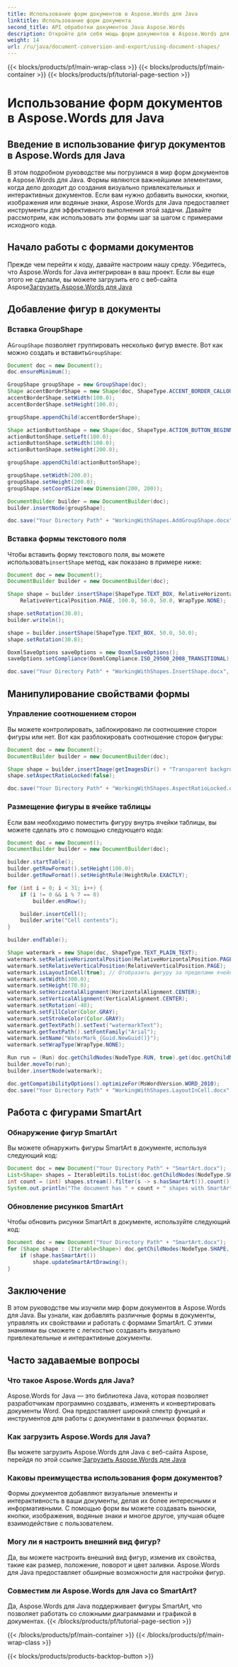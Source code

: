 ```yaml
---
title: Использование форм документов в Aspose.Words для Java
linktitle: Использование форм документа
second_title: API обработки документов Java Aspose.Words
description: Откройте для себя мощь форм документов в Aspose.Words для Java. Научитесь создавать визуально привлекательные документы с помощью пошаговых примеров.
weight: 14
url: /ru/java/document-conversion-and-export/using-document-shapes/
---
```


{{< blocks/products/pf/main-wrap-class >}}
{{< blocks/products/pf/main-container >}}
{{< blocks/products/pf/tutorial-page-section >}}

# Использование форм документов в Aspose.Words для Java


## Введение в использование фигур документов в Aspose.Words для Java

В этом подробном руководстве мы погрузимся в мир форм документов в Aspose.Words для Java. Формы являются важнейшими элементами, когда дело доходит до создания визуально привлекательных и интерактивных документов. Если вам нужно добавить выноски, кнопки, изображения или водяные знаки, Aspose.Words для Java предоставляет инструменты для эффективного выполнения этой задачи. Давайте рассмотрим, как использовать эти формы шаг за шагом с примерами исходного кода.

## Начало работы с формами документов

 Прежде чем перейти к коду, давайте настроим нашу среду. Убедитесь, что Aspose.Words for Java интегрирован в ваш проект. Если вы еще этого не сделали, вы можете загрузить его с веб-сайта Aspose[Загрузить Aspose.Words для Java](https://releases.aspose.com/words/java/)

## Добавление фигур в документы

### Вставка GroupShape

 А`GroupShape` позволяет группировать несколько фигур вместе. Вот как можно создать и вставить`GroupShape`:

```java
Document doc = new Document();
doc.ensureMinimum();

GroupShape groupShape = new GroupShape(doc);
Shape accentBorderShape = new Shape(doc, ShapeType.ACCENT_BORDER_CALLOUT_1);
accentBorderShape.setWidth(100.0);
accentBorderShape.setHeight(100.0);

groupShape.appendChild(accentBorderShape);

Shape actionButtonShape = new Shape(doc, ShapeType.ACTION_BUTTON_BEGINNING);
actionButtonShape.setLeft(100.0);
actionButtonShape.setWidth(100.0);
actionButtonShape.setHeight(200.0);

groupShape.appendChild(actionButtonShape);

groupShape.setWidth(200.0);
groupShape.setHeight(200.0);
groupShape.setCoordSize(new Dimension(200, 200));

DocumentBuilder builder = new DocumentBuilder(doc);
builder.insertNode(groupShape);

doc.save("Your Directory Path" + "WorkingWithShapes.AddGroupShape.docx");
```

### Вставка формы текстового поля

 Чтобы вставить форму текстового поля, вы можете использовать`insertShape` метод, как показано в примере ниже:

```java
Document doc = new Document();
DocumentBuilder builder = new DocumentBuilder(doc);

Shape shape = builder.insertShape(ShapeType.TEXT_BOX, RelativeHorizontalPosition.PAGE, 100.0,
    RelativeVerticalPosition.PAGE, 100.0, 50.0, 50.0, WrapType.NONE);

shape.setRotation(30.0);
builder.writeln();

shape = builder.insertShape(ShapeType.TEXT_BOX, 50.0, 50.0);
shape.setRotation(30.0);

OoxmlSaveOptions saveOptions = new OoxmlSaveOptions();
saveOptions.setCompliance(OoxmlCompliance.ISO_29500_2008_TRANSITIONAL);

doc.save("Your Directory Path" + "WorkingWithShapes.InsertShape.docx", saveOptions);
```

## Манипулирование свойствами формы

### Управление соотношением сторон

Вы можете контролировать, заблокировано ли соотношение сторон фигуры или нет. Вот как разблокировать соотношение сторон фигуры:

```java
Document doc = new Document();
DocumentBuilder builder = new DocumentBuilder(doc);

Shape shape = builder.insertImage(getImagesDir() + "Transparent background logo.png");
shape.setAspectRatioLocked(false);

doc.save("Your Directory Path" + "WorkingWithShapes.AspectRatioLocked.docx");
```

### Размещение фигуры в ячейке таблицы

Если вам необходимо поместить фигуру внутрь ячейки таблицы, вы можете сделать это с помощью следующего кода:

```java
Document doc = new Document();
DocumentBuilder builder = new DocumentBuilder(doc);

builder.startTable();
builder.getRowFormat().setHeight(100.0);
builder.getRowFormat().setHeightRule(HeightRule.EXACTLY);

for (int i = 0; i < 31; i++) {
    if (i != 0 && i % 7 == 0)
        builder.endRow();

    builder.insertCell();
    builder.write("Cell contents");
}

builder.endTable();

Shape watermark = new Shape(doc, ShapeType.TEXT_PLAIN_TEXT);
watermark.setRelativeHorizontalPosition(RelativeHorizontalPosition.PAGE);
watermark.setRelativeVerticalPosition(RelativeVerticalPosition.PAGE);
watermark.isLayoutInCell(true); // Отобразить фигуру за пределами ячейки таблицы, если она будет помещена в ячейку.
watermark.setWidth(300.0);
watermark.setHeight(70.0);
watermark.setHorizontalAlignment(HorizontalAlignment.CENTER);
watermark.setVerticalAlignment(VerticalAlignment.CENTER);
watermark.setRotation(-40);
watermark.setFillColor(Color.GRAY);
watermark.setStrokeColor(Color.GRAY);
watermark.getTextPath().setText("watermarkText");
watermark.getTextPath().setFontFamily("Arial");
watermark.setName("WaterMark_{Guid.NewGuid()}");
watermark.setWrapType(WrapType.NONE);

Run run = (Run) doc.getChildNodes(NodeType.RUN, true).get(doc.getChildNodes(NodeType.RUN, true).getCount() - 1);
builder.moveTo(run);
builder.insertNode(watermark);

doc.getCompatibilityOptions().optimizeFor(MsWordVersion.WORD_2010);
doc.save("Your Directory Path" + "WorkingWithShapes.LayoutInCell.docx");
```

## Работа с фигурами SmartArt

### Обнаружение фигур SmartArt

Вы можете обнаружить фигуры SmartArt в документе, используя следующий код:

```java
Document doc = new Document("Your Directory Path" + "SmartArt.docx");
List<Shape> shapes = IterableUtils.toList(doc.getChildNodes(NodeType.SHAPE, true));
int count = (int) shapes.stream().filter(s -> s.hasSmartArt()).count();
System.out.println("The document has " + count + " shapes with SmartArt.");
```

### Обновление рисунков SmartArt

Чтобы обновить рисунки SmartArt в документе, используйте следующий код:

```java
Document doc = new Document("Your Directory Path" + "SmartArt.docx");
for (Shape shape : (Iterable<Shape>) doc.getChildNodes(NodeType.SHAPE, true)) {
    if (shape.hasSmartArt())
        shape.updateSmartArtDrawing();
}
```

## Заключение

В этом руководстве мы изучили мир форм документов в Aspose.Words для Java. Вы узнали, как добавлять различные формы в документы, управлять их свойствами и работать с формами SmartArt. С этими знаниями вы сможете с легкостью создавать визуально привлекательные и интерактивные документы.

## Часто задаваемые вопросы

### Что такое Aspose.Words для Java?

Aspose.Words for Java — это библиотека Java, которая позволяет разработчикам программно создавать, изменять и конвертировать документы Word. Она предоставляет широкий спектр функций и инструментов для работы с документами в различных форматах.

### Как загрузить Aspose.Words для Java?

 Вы можете загрузить Aspose.Words для Java с веб-сайта Aspose, перейдя по этой ссылке:[Загрузить Aspose.Words для Java](https://releases.aspose.com/words/java/)

### Каковы преимущества использования форм документов?

Формы документов добавляют визуальные элементы и интерактивность в ваши документы, делая их более интересными и информативными. С помощью форм вы можете создавать выноски, кнопки, изображения, водяные знаки и многое другое, улучшая общее взаимодействие с пользователем.

### Могу ли я настроить внешний вид фигур?

Да, вы можете настроить внешний вид фигур, изменив их свойства, такие как размер, положение, поворот и цвет заливки. Aspose.Words для Java предоставляет обширные возможности для настройки фигур.

### Совместим ли Aspose.Words для Java со SmartArt?

Да, Aspose.Words для Java поддерживает фигуры SmartArt, что позволяет работать со сложными диаграммами и графикой в документах.
{{< /blocks/products/pf/tutorial-page-section >}}

{{< /blocks/products/pf/main-container >}}
{{< /blocks/products/pf/main-wrap-class >}}

{{< blocks/products/products-backtop-button >}}
